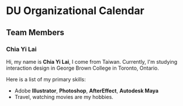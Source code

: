 # DU Organizational Calendar

## Team Members

### Chia Yi Lai

Hi, my name is **Chia Yi Lai**, I come from Taiwan. Currently, I'm studying interaction design in George Brown College in Toronto, Ontario.

Here is a list of my primary skills:
* Adobe **Illustrator**, **Photoshop**, **AfterEffect**, **Autodesk Maya**
* Travel, watching movies are my hobbies.  
